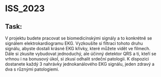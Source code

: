 # ISS_2023

## Task:
V projektu budete pracovat se biomedicínskými signály a to konkrétně se signálem elektrokardiogramu EKG. Vyzkoušíte si filtraci tohoto druhu signálu, abyste dostali krásné EKG křivky, které můžete vidět ve filmech. Dále si zkusíte vybudovat jednoduchý, ale účinný detektor QRS a ti, kteří se vrhnou i na bonusový úkol, si zkusí odhalit srdeční patologii. K dispozici dostanete každý 3 nahrávky jednokanálového EKG signálu, jeden zdravý a dva s různými patologiemi.
